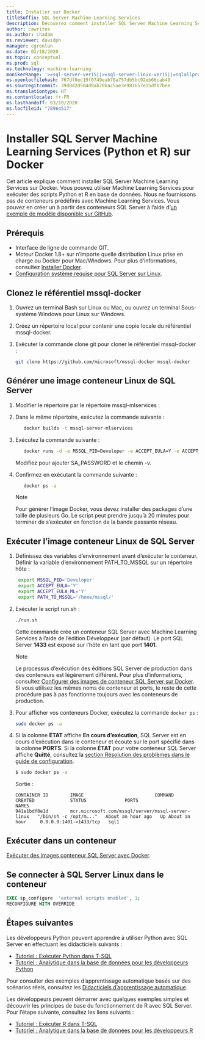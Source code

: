 ```yaml
---
title: Installer sur Docker
titleSuffix: SQL Server Machine Learning Services
description: Découvrez comment installer SQL Server Machine Learning Services (Python et R) sur Docker.
author: cawrites
ms.author: chadam
ms.reviewer: davidph
manager: cgronlun
ms.date: 02/18/2020
ms.topic: conceptual
ms.prod: sql
ms.technology: machine-learning
monikerRange: '>=sql-server-ver15||>=sql-server-linux-ver15||=sqlallproducts-allversions'
ms.openlocfilehash: 767df0ec19f0749eab78a757db5bc92eb66cab49
ms.sourcegitcommit: 39d8d2d504d0ab70bac5ae3e981657e15dfb7bee
ms.translationtype: HT
ms.contentlocale: fr-FR
ms.lasthandoff: 03/10/2020
ms.locfileid: "78964517"
---
```

# <a name="install-sql-server-machine-learning-services-python-and-r-on-docker"></a>Installer SQL Server Machine Learning Services (Python et R) sur Docker

Cet article explique comment installer SQL Server Machine Learning Services sur Docker. Vous pouvez utiliser Machine Learning Services pour exécuter des scripts Python et R en base de données. Nous ne fournissons pas de conteneurs prédéfinis avec Machine Learning Services. Vous pouvez en créer un à partir des conteneurs SQL Server à l’aide d’[un exemple de modèle disponible sur GitHub](https://github.com/Microsoft/mssql-docker/tree/master/linux/preview/examples/mssql-mlservices).

## <a name="prerequisites"></a>Prérequis

- Interface de ligne de commande GIT.
- Moteur Docker 1.8+ sur n’importe quelle distribution Linux prise en charge ou Docker pour Mac/Windows. Pour plus d’informations, consultez [Installer Docker](https://docs.docker.com/engine/install/).
- [Configuration système requise pour SQL Server sur Linux](sql-server-linux-setup.md#system).

## <a name="clone-the-mssql-docker-repository"></a>Clonez le référentiel mssql-docker

1. Ouvrez un terminal Bash sur Linux ou Mac, ou ouvrez un terminal Sous-système Windows pour Linux sur Windows.

2. Créez un répertoire local pour contenir une copie locale du référentiel mssql-docker.

3. Exécuter la commande clone git pour cloner le référentiel mssql-docker :

    ```bash
    git clone https://github.com/microsoft/mssql-docker mssql-docker
    ```

## <a name="build-a-sql-server-linux-container-image"></a>Générer une image conteneur Linux de SQL Server

1. Modifier le répertoire par le répertoire mssql-mlservices :

2. Dans le même répertoire, exécutez la commande suivante :

    ```bash
       docker builds -t mssql-server-mlservices
    ```

3. Exécutez la commande suivante :

    ```bash
       docker runs -d -e MSSQL_PID=Developer -e ACCEPT_EULA=Y -e ACCEPT_EULA_ML=Y -e SA_PASSWORD=  -v OS>:/var/opt/mssql -p 1433:1433 mssql-server-mlservices
    ```

    Modifiez pour ajouter SA_PASSWORD et le chemin -v. 

4. Confirmez en exécutant la commande suivante :

    ```bash
       docker ps -a
    ```

   > [!NOTE]
   > Pour générer l’image Docker, vous devez installer des packages d’une taille de plusieurs Go. Le script peut prendre jusqu’à 20 minutes pour terminer de s’exécuter en fonction de la bande passante réseau.

## <a name="run-the-sql-server-linux-container-image"></a>Exécuter l’image conteneur Linux de SQL Server

1. Définissez des variables d’environnement avant d’exécuter le conteneur. Définir la variable d’environnement PATH_TO_MSSQL sur un répertoire hôte :

   ```bash
    export MSSQL_PID='Developer'
    export ACCEPT_EULA='Y'
    export ACCEPT_EULA_ML='Y'
    export PATH_TO_MSSQL='/home/mssql/'
   ```

2. Exécuter le script run.sh :

   ```bash
   ./run.sh
   ```

   Cette commande crée un conteneur SQL Server avec Machine Learning Services à l’aide de l’édition Développeur (par défaut). Le port SQL Server **1433** est exposé sur l’hôte en tant que port **1401**.

   > [!NOTE]
   > Le processus d’exécution des éditions SQL Server de production dans des conteneurs est légèrement différent. Pour plus d’informations, consultez [Configurer des images de conteneur SQL Server sur Docker](sql-server-linux-configure-docker.md). Si vous utilisez les mêmes noms de conteneur et ports, le reste de cette procédure pas à pas fonctionne toujours avec les conteneurs de production.

3. Pour afficher vos conteneurs Docker, exécutez la commande `docker ps` :

   ```bash
   sudo docker ps -a
   ```

4. Si la colonne **ÉTAT** affiche **En cours d’exécution**, SQL Server est en cours d’exécution dans le conteneur et écoute sur le port spécifié dans la colonne **PORTS**. Si la colonne **ÉTAT** pour votre conteneur SQL Server affiche **Quitté**, consultez la [section Résolution des problèmes dans le guide de configuration](sql-server-linux-configure-docker.md#troubleshooting).

   ```bash
   $ sudo docker ps -a
   ```
    Sortie :

    ```
    CONTAINER ID        IMAGE                          COMMAND                  CREATED             STATUS              PORTS                    NAMES
    941e1bdf8e1d        mcr.microsoft.com/mssql/server/mssql-server-linux   "/bin/sh -c /opt/m..."   About an hour ago   Up About an hour     0.0.0.0:1401->1433/tcp   sql1
    ```

## <a name="run-in-a-container"></a>Exécuter dans un conteneur

[Exécuter des images conteneur SQL Server avec Docker](quickstart-install-connect-docker.md).

## <a name="connect-to-linux-sql-server-in-the-container"></a>Se connecter à SQL Server Linux dans le conteneur

```sql
EXEC sp_configure  'external scripts enabled', 1;
RECONFIGURE WITH OVERRIDE
```

## <a name="next-steps"></a>Étapes suivantes

Les développeurs Python peuvent apprendre à utiliser Python avec SQL Server en effectuant les didacticiels suivants :

+ [Tutoriel : Exécuter Python dans T-SQL](../advanced-analytics/tutorials/run-python-using-t-sql.md)
+ [Tutoriel : Analytique dans la base de données pour les développeurs Python](../advanced-analytics/tutorials/sqldev-in-database-python-for-sql-developers.md)

Pour consulter des exemples d’apprentissage automatique basés sur des scénarios réels, consultez les [Didacticiels d’apprentissage automatique](../advanced-analytics/tutorials/machine-learning-services-tutorials.md).

Les développeurs peuvent démarrer avec quelques exemples simples et découvrir les principes de base du fonctionnement de R avec SQL Server. Pour l’étape suivante, consultez les liens suivants :

+ [Tutoriel : Exécuter R dans T-SQL](../advanced-analytics/tutorials/quickstart-r-create-script.md)
+ [Tutoriel : Analytique dans la base de données pour les développeurs R](../advanced-analytics/tutorials/sqldev-in-database-r-for-sql-developers.md)

